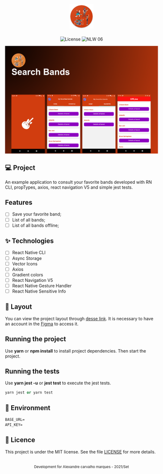<h1 align="center">
  <img alt="SearchBands" height="80" title="Plant Manager" src=".github/logo.png" />
</h1>

<p align="center">
  <img alt="License" src="https://img.shields.io/static/v1?label=license&message=MIT&color=E51C44&labelColor=0A1033">

 <img src="https://img.shields.io/static/v1?label=NLW&message=06&color=E51C44&labelColor=0A1033" alt="NLW 06" />
</p>


![cover](.github/cover.png?style=flat)


## 💻 Project
An example application to consult your favorite bands developed with RN CLI, propTypes, axios, react navigation V5 and simple jest tests.


## Features 

-   [ ] Save your favorite band;
-   [ ] List of all bands;
-   [ ] List of all bands offline;

## ✨ Technologies

-   [ ] React Native CLI
-   [ ] Async Storage
-   [ ] Vector Icons
-   [ ] Axios
-   [ ] Gradient colors 
-   [ ] React Navigation V5
-   [ ] React Native Gesture Handler
-   [ ] React Native Sensitive Info

## 🔖 Layout

You can view the project layout through [desse link](https://www.figma.com/file/0kv33XYjvOgvKGKHBaiR07/GamePlay-NLW-Together?node-id=58913%3A83). It is necessary to have an account in the [Figma](http://figma.com/) to access it.


## Running the project

Use **yarn** or **npm install** to install project dependencies.
Then start the project.


## Running the tests

Use **yarn jest -u** or **jest test** to execute the jest tests.

```cl
yarn jest or yarn test
```

## 📄 Environment
 ```cl
BASE_URL=
API_KEY=
```


## 📄 Licence

This project is under the MIT license. See the file [LICENSE](LICENSE.md) for more details.

<br />

<div align="center">
  <small>Development for Alexandre carvalho marques - 2021/Set</small>
</div>